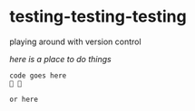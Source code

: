# testing-testing-testing
playing around with version control

*here is a place to do things*

```
code goes here
🦖 🚱
```

`or here`
